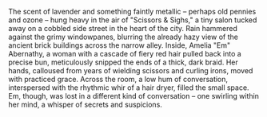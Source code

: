 The scent of lavender and something faintly metallic – perhaps old pennies and ozone – hung heavy in the air of "Scissors & Sighs," a tiny salon tucked away on a cobbled side street in the heart of the city.  Rain hammered against the grimy windowpanes, blurring the already hazy view of the ancient brick buildings across the narrow alley.  Inside, Amelia "Em"  Abernathy, a woman with a cascade of fiery red hair pulled back into a precise bun, meticulously snipped the ends of a thick, dark braid.  Her hands, calloused from years of wielding scissors and curling irons, moved with practiced grace.  Across the room, a low hum of conversation, interspersed with the rhythmic whir of a hair dryer, filled the small space.  Em, though, was lost in a different kind of conversation – one swirling within her mind, a whisper of secrets and suspicions.


